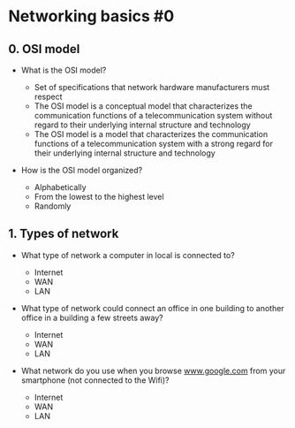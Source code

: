 # Networking basics #0

## 0. OSI model
- What is the OSI model?
	- Set of specifications that network hardware manufacturers must respect
	- The OSI model is a conceptual model that characterizes the communication functions of a telecommunication system without regard to their underlying internal structure and technology
	- The OSI model is a model that characterizes the communication functions of a telecommunication system with a strong regard for their underlying internal structure and technology

- How is the OSI model organized?
	- Alphabetically
	- From the lowest to the highest level
	- Randomly

## 1. Types of network
- What type of network a computer in local is connected to?
	- Internet
	- WAN
	- LAN

- What type of network could connect an office in one building to another office in a building a few streets away?
	- Internet
	- WAN
	- LAN

- What network do you use when you browse www.google.com from your smartphone (not connected to the Wifi)?
	- Internet
	- WAN
	- LAN

